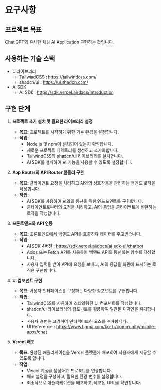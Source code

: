 # 요구사항  

## 프로젝트 목표  

Chat GPT와 유사한 채팅 AI Application 구현하는 것입니다.  

## 사용하는 기술 스택  

- UI라이브러리  
  - TailwindCSS : https://tailwindcss.com/  
  - shadcn/ui : https://ui.shadcn.com/
- AI SDK 
  - AI SDK : https://sdk.vercel.ai/docs/introduction

## 구현 단계  

1. **프로젝트 초기 설치 및 필요한 라이브러리 설정**  
   - **목표**: 프로젝트를 시작하기 위한 기본 환경을 설정합니다.  
   - **작업**: 
     - Node.js 및 npm이 설치되어 있는지 확인합니다.
     - 새로운 프로젝트 디렉토리를 생성하고 초기화합니다.
     - TailwindCSS와 shadcn/ui 라이브러리를 설치합니다.
     - AI SDK를 설치하여 AI 기능을 사용할 수 있도록 설정합니다.

2. **App Router의 API Router 핸들러 구현**  
   - **목표**: 클라이언트 요청을 처리하고 AI와의 상호작용을 관리하는 백엔드 로직을 작성합니다.  
   - **작업**: 
     - AI SDK를 사용하여 AI와의 통신을 위한 엔드포인트를 구현합니다.
     - 클라이언트로부터의 요청을 처리하고, AI의 응답을 클라이언트에 반환하는 로직을 작성합니다.

3. **프론트엔드와 API 연동**  
   - **목표**: 프론트엔드에서 백엔드 API를 호출하여 데이터를 주고받습니다.  
   - **작업**: 
     - AI SDK 4버전 : https://sdk.vercel.ai/docs/ai-sdk-ui/chatbot
     - Axios 또는 Fetch API를 사용하여 백엔드 API와 통신하는 함수를 작성합니다.
     - 사용자 입력을 받아 API에 요청을 보내고, AI의 응답을 화면에 표시하는 로직을 구현합니다.

4. **UI 컴포넌트 구현**  
   - **목표**: 사용자 인터페이스를 구성하는 다양한 컴포넌트를 구현합니다.  
   - **작업**: 
     - TailwindCSS를 사용하여 스타일링된 UI 컴포넌트를 작성합니다.
     - shadcn/ui 라이브러리의 컴포넌트를 활용하여 일관된 디자인을 유지합니다.
     - 사용자 경험을 고려하여 인터랙티브한 요소를 추가합니다.
     - UI Reference : https://www.figma.com/ko-kr/community/mobile-apps/chat   

5. **Vercel 배포**  
   - **목표**: 완성된 애플리케이션을 Vercel 플랫폼에 배포하여 사용자에게 제공할 수 있도록 합니다.  
   - **작업**: 
     - Vercel 계정을 생성하고 프로젝트를 연결합니다.
     - 배포 설정을 구성하고, 필요한 환경 변수를 설정합니다.
     - 최종적으로 애플리케이션을 배포하고, 배포된 URL을 확인합니다.

